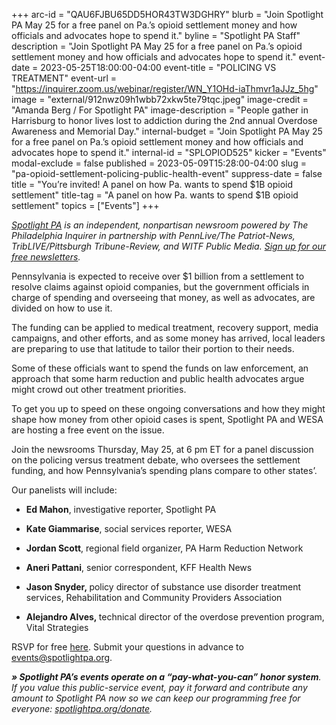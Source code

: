 +++
arc-id = "QAU6FJBU65DD5HOR43TW3DGHRY"
blurb = "Join Spotlight PA May 25 for a free panel on Pa.’s opioid settlement money and how officials and advocates hope to spend it."
byline = "Spotlight PA Staff"
description = "Join Spotlight PA May 25 for a free panel on Pa.’s opioid settlement money and how officials and advocates hope to spend it."
event-date = 2023-05-25T18:00:00-04:00
event-title = "POLICING VS TREATMENT"
event-url = "https://inquirer.zoom.us/webinar/register/WN_Y1OHd-iaThmvr1aJJz_5hg"
image = "external/912nwz09h1wbb72xkw5te79tqc.jpeg"
image-credit = "Amanda Berg / For Spotlight PA"
image-description = "People gather in Harrisburg to honor lives lost to addiction during the 2nd annual Overdose Awareness and Memorial Day."
internal-budget = "Join Spotlight PA May 25 for a free panel on Pa.’s opioid settlement money and how officials and advocates hope to spend it."
internal-id = "SPLOPIOD525"
kicker = "Events"
modal-exclude = false
published = 2023-05-09T15:28:00-04:00
slug = "pa-opioid-settlement-policing-public-health-event"
suppress-date = false
title = "You’re invited! A panel on how Pa. wants to spend $1B opioid settlement"
title-tag = "A panel on how Pa. wants to spend $1B opioid settlement"
topics = ["Events"]
+++

<a href="https://www.spotlightpa.org/"><i>Spotlight PA</i></a><i> is an independent, nonpartisan newsroom powered by The Philadelphia Inquirer in partnership with PennLive/The Patriot-News, TribLIVE/Pittsburgh Tribune-Review, and WITF Public Media. </i><a href="https://www.spotlightpa.org/newsletters"><i>Sign up for our free newsletters</i></a><i>.</i>

Pennsylvania is expected to receive over $1 billion from a settlement to resolve claims against opioid companies, but the government officials in charge of spending and overseeing that money, as well as advocates, are divided on how to use it.

The funding can be applied to medical treatment, recovery support, media campaigns, and other efforts, and as some money has arrived, local leaders are preparing to use that latitude to tailor their portion to their needs.

Some of these officials want to spend the funds on law enforcement, an approach that some harm reduction and public health advocates argue might crowd out other treatment priorities.

To get you up to speed on these ongoing conversations and how they might shape how money from other opioid cases is spent, Spotlight PA and WESA are hosting a free event on the issue.

Join the newsrooms Thursday, May 25, at 6 pm ET for a panel discussion on the policing versus treatment debate, who oversees the settlement funding, and how Pennsylvania’s spending plans compare to other states’.

Our panelists will include:

- <b>Ed Mahon</b>, investigative reporter, Spotlight PA

- <b>Kate Giammarise</b>, social services reporter, WESA

- <b>Jordan Scott</b>, regional field organizer, PA Harm Reduction Network

- <b>Aneri Pattani</b>, senior correspondent, KFF Health News

- <b>Jason Snyder,&nbsp;</b>policy director of substance use disorder treatment services, Rehabilitation and Community Providers Association

- <b>Alejandro Alves,&nbsp;</b>technical director of the overdose prevention program, Vital Strategies

RSVP for free <a href="https://inquirer.zoom.us/webinar/register/WN_Y1OHd-iaThmvr1aJJz_5hg">here</a>. Submit your questions in advance to <a href="mailto:events@spotlightpa.org">events@spotlightpa.org</a>.

<i><b>» Spotlight PA’s events operate on a “pay-what-you-can” honor system</b></i><i>. If you value this public-service event, pay it forward and contribute any amount to Spotlight PA now so we can keep our programming free for everyone: </i><a href="http://spotlightpa.org/donate"><i>spotlightpa.org/donate</i></a><i>.</i>
